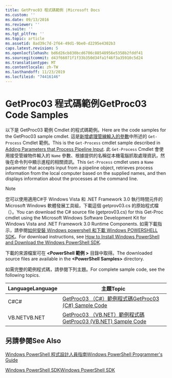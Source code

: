 ```yaml
---
title: GetProc03 程式碼範例 |Microsoft Docs
ms.custom: ''
ms.date: 09/13/2016
ms.reviewer: ''
ms.suite: ''
ms.tgt_pltfrm: ''
ms.topic: article
ms.assetid: 8ad39c7d-2f64-49d1-9be0-d2295e4302b3
caps.latest.revision: 5
ms.openlocfilehash: bd6d26cb830bcd6706c88548956e5358b2fddf41
ms.sourcegitcommit: d43f66071f1f33b350d34fa1f46f3a35910c5d24
ms.translationtype: MT
ms.contentlocale: zh-TW
ms.lasthandoff: 11/23/2019
ms.locfileid: "74416146"
---
```

# <a name="getproc03-code-samples"></a><span data-ttu-id="c46b8-102">GetProc03 程式碼範例</span><span class="sxs-lookup"><span data-stu-id="c46b8-102">GetProc03 Code Samples</span></span>

<span data-ttu-id="c46b8-103">以下是 GetProc03 範例 Cmdlet 的程式碼範例。</span><span class="sxs-lookup"><span data-stu-id="c46b8-103">Here are the code samples for the GetProc03 sample cmdlet.</span></span> <span data-ttu-id="c46b8-104">這是[新增處理管線輸入的參數](../cmdlet/adding-parameters-that-process-pipeline-input.md)中所述的 `Get-Process` Cmdlet 範例。</span><span class="sxs-lookup"><span data-stu-id="c46b8-104">This is the `Get-Process` cmdlet sample described in [Adding Parameters that Process Pipeline Input](../cmdlet/adding-parameters-that-process-pipeline-input.md).</span></span> <span data-ttu-id="c46b8-105">此 `Get-Process` Cmdlet 會使用接受管線物件輸入的 `Name` 參數、根據提供的名稱從本機電腦抓取處理資訊，然後在命令列中顯示進程的相關資訊。</span><span class="sxs-lookup"><span data-stu-id="c46b8-105">This `Get-Process` cmdlet uses a `Name` parameter that accepts input from a pipeline object, retrieves process information from the local computer based on the supplied names, and then displays information about the processes at the command line.</span></span>

> [!NOTE]
> <span data-ttu-id="c46b8-106">您可以使用適用C#于 Windows Vista 和 .NET Framework 3.0 執行時間元件的 Microsoft Windows 軟體發展工具組，下載這個 getprov03.cs 的原始程式檔（）。</span><span class="sxs-lookup"><span data-stu-id="c46b8-106">You can download the C# source file (getprov03.cs) for this Get-Proc cmdlet using the Microsoft Windows Software Development Kit for Windows Vista and .NET Framework 3.0 Runtime Components.</span></span> <span data-ttu-id="c46b8-107">如需下載指示，請參閱[如何安裝 Windows powershell 和下載 Windows POWERSHELL SDK](/powershell/scripting/developer/installing-the-windows-powershell-sdk)。</span><span class="sxs-lookup"><span data-stu-id="c46b8-107">For download instructions, see [How to Install Windows PowerShell and Download the Windows PowerShell SDK](/powershell/scripting/developer/installing-the-windows-powershell-sdk).</span></span>
>
> <span data-ttu-id="c46b8-108">下載的來源檔案可在 **\<PowerShell 範例 >** 目錄中取得。</span><span class="sxs-lookup"><span data-stu-id="c46b8-108">The downloaded source files are available in the **\<PowerShell Samples>** directory.</span></span>

<span data-ttu-id="c46b8-109">如需完整的範例程式碼，請參閱下列主題。</span><span class="sxs-lookup"><span data-stu-id="c46b8-109">For complete sample code, see the following topics.</span></span>

|<span data-ttu-id="c46b8-110">Language</span><span class="sxs-lookup"><span data-stu-id="c46b8-110">Language</span></span>|<span data-ttu-id="c46b8-111">主題</span><span class="sxs-lookup"><span data-stu-id="c46b8-111">Topic</span></span>|
|--------------|-----------|
|<span data-ttu-id="c46b8-112">C#</span><span class="sxs-lookup"><span data-stu-id="c46b8-112">C#</span></span>|[<span data-ttu-id="c46b8-113">GetProc03 （C#）範例程式碼</span><span class="sxs-lookup"><span data-stu-id="c46b8-113">GetProc03 (C#) Sample Code</span></span>](./getproc03-csharp-sample-code.md)|
|<span data-ttu-id="c46b8-114">VB.NET</span><span class="sxs-lookup"><span data-stu-id="c46b8-114">VB.NET</span></span>|[<span data-ttu-id="c46b8-115">GetProc03 （VB.NET）範例程式碼</span><span class="sxs-lookup"><span data-stu-id="c46b8-115">GetProc03 (VB.NET) Sample Code</span></span>](./getproc03-vb-net-sample-code.md)|

## <a name="see-also"></a><span data-ttu-id="c46b8-116">另請參閱</span><span class="sxs-lookup"><span data-stu-id="c46b8-116">See Also</span></span>

[<span data-ttu-id="c46b8-117">Windows PowerShell 程式設計人員指南</span><span class="sxs-lookup"><span data-stu-id="c46b8-117">Windows PowerShell Programmer's Guide</span></span>](./windows-powershell-programmer-s-guide.md)

[<span data-ttu-id="c46b8-118">Windows PowerShell SDK</span><span class="sxs-lookup"><span data-stu-id="c46b8-118">Windows PowerShell SDK</span></span>](../windows-powershell-reference.md)
